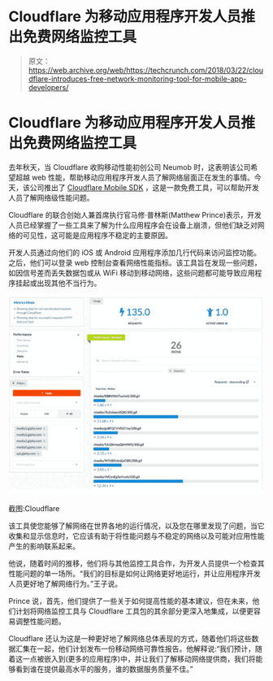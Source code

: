 # Cloudflare 为移动应用程序开发人员推出免费网络监控工具

> 原文：<https://web.archive.org/web/https://techcrunch.com/2018/03/22/cloudflare-introduces-free-network-monitoring-tool-for-mobile-app-developers/>

# Cloudflare 为移动应用程序开发人员推出免费网络监控工具

去年秋天，当 Cloudflare 收购移动性能初创公司 Neumob 时，这表明该公司希望超越 web 性能，帮助移动应用程序开发人员了解网络层面正在发生的事情。今天，该公司推出了 [Cloudflare Mobile SDK](https://web.archive.org/web/20230225041818/https://developers.cloudflare.com/mobile-sdk/overview/) ，这是一款免费工具，可以帮助开发人员了解网络级性能问题。

Cloudflare 的联合创始人兼首席执行官马修·普林斯(Matthew Prince)表示，开发人员已经掌握了一些工具来了解为什么应用程序会在设备上崩溃，但他们缺乏对网络的可见性，这可能是应用程序不稳定的主要原因。

开发人员通过向他们的 iOS 或 Android 应用程序添加几行代码来访问监控功能。之后，他们可以登录 web 控制台查看网络性能指标。该工具旨在发现一些问题，如因信号差而丢失数据包或从 WiFi 移动到移动网络，这些问题都可能导致应用程序挂起或出现其他不当行为。

![](img/3ae319d3424f532591687330fdc210b2.png)

截图:Cloudflare

该工具使您能够了解网络在世界各地的运行情况，以及您在哪里发现了问题，当它收集和显示信息时，它应该有助于将性能问题与不稳定的网络以及可能对应用性能产生的影响联系起来。

他说，随着时间的推移，他们将与其他监控工具合作，为开发人员提供一个检查其性能问题的单一场所。“我们的目标是如何让网络更好地运行，并让应用程序开发人员更好地了解网络行为。”王子说。

Prince 说，首先，他们提供了一些关于如何提高性能的基本建议，但在未来，他们计划将网络监控工具与 Cloudflare 工具包的其余部分更深入地集成，以便更容易调整性能问题。

Cloudflare 还认为这是一种更好地了解网络总体表现的方式，随着他们将这些数据汇集在一起，他们计划发布一份移动网络可靠性报告。他解释说:“我们预计，随着这一点被嵌入到(更多的应用程序)中，并让我们了解移动网络提供商，我们将能够看到谁在提供最高水平的服务，谁的数据服务质量不佳。”